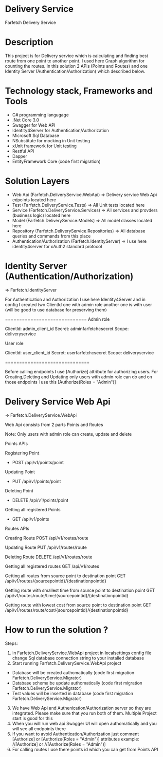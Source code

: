 # Delivery Service
Farfetch Delivery Service

# Description

This project is for Delivery service which is calculating and finding best route from one point to another point. I used here Graph algorithm for counting the routes. In this solution 2 APIs (Points and Routes) and one Identity Server (Authentication/Authorization) which described below.

# Technology stack, Frameworks and Tools

- C# programming langugage
- .Net Core 3.0
- Swagger for Web API
- Identity4Server for Authentication/Authorization
- Microsoft Sql Database
- NSubstitute for mocking in Unit testing
- xUnit framework for Unit testing
- Restful API
- Dapper
- EntityFramework Core (code first migration)

# Solution Layers

- Web Api (Farfetch.DeliveryService.WebApi) => Delivery service Web Api edpoints located here
- Test (Farfetch.DeliveryService.Tests) => All Unit tests located here
- Service (Farfetch.DeliveryService.Services) => All services and provders (business logic) located here
- Model (Farfetch.DeliveryService.Models) => All model classes located here
- Repository (Farfetch.DeliveryService.Repositories) => All database queries and commands from this place
- Authentication/Authorization (Farfetch.IdentityServer) => I use here identity4server for oAuth2 standard protocol

# Identity Server (Authentication/Authorization)

=> Farfetch.IdentityServer

For Authentication and Authorization I use here Identity4Server and in config I created two ClientId one with admin role another one is with user (will be good to use database for preserving them)

=============================
Admin role

ClientId: admin_client_id
Secret: adminfarfetchcsecret
Scope: deliveryservice

User role

ClientId: user_client_id
Secret: userfarfetchcsecret
Scope: deliveryservice

==============================

Before calling endpoints I use [Authorize] attribute for authorizing users. For Creating,Deleting and Updating only users with admin role can do and on those endpoints I use this [Authorize(Roles = "Admin")]


# Delivery Service Web Api

=> Farfetch.DeliveryService.WebApi

Web Api consists from 2 parts Points and Routes

Note: Only users with admin role can create, update and delete

Points APIs

Registering Point
- POST /api/v1/points/point

Updating Point
- PUT /api/v1/points/point

Deleting Point
- DELETE /api/v1/points/point

Getting all registered Points
- GET /api/v1/points

Routes APIs

Creating Route
POST /api/v1/routes/route

Updating Route
PUT /api/v1/routes/route

Deleting Route
DELETE /api/v1/routes/route

Getting all registered routes
GET /api/v1/routes

Getting all routes from source point to destination point
GET /api/v1/routes/{sourcepointid}/{destinationpointid}

Getting route with smallest time from source point to destination point
GET /api/v1/routes/route/time/{sourcepointid}/{destinationpointid}

Getting route with lowest cost from source point to destination point
GET /api/v1/routes/route/cost/{sourcepointid}/{destinationpointid}

# How to run the solution ?

Steps:

1. In Farfetch.DeliveryService.WebApi project in localsettings config file change Sql database connection string to your installed database
2. Start running Farfetch.DeliveryService.WebApi project 
- Database will be created authomatically  (code first migration Farfetch.DeliveryService.Migrator)
- Database schema be update authomatically (code first migration  Farfetch.DeliveryService.Migrator)
- Test values will be inserted in database (code first migration  Farfetch.DeliveryService.Migrator)
3. We have Web Api and Authenication/Authorization server so they are integrated. Please make sure that you run both of them. Multiple Project start is good for this
4. When you will run web api Swagger UI will open authomatically and you will see all endpoints there
5. If you want to avoid Authentication/Authorization just comment [Authorize] or [Authorize(Roles = "Admin")] attributes
example: //[Authorize] or //[Authorize(Roles = "Admin")]
6. For calling routes I use there points id which you can get from Points API
